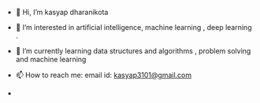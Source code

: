 - 👋 Hi, I’m kasyap dharanikota
- 👀 I’m interested in artificial intelligence, machine learning , deep learning . 
- 🌱 I’m currently learning data structures and algorithms , problem solving and machine learning 


- 📫 How to reach me: email id: kasyap3101@gmail.com
- 

<!---
kasyap1234/kasyap1234 is a ✨ special ✨ repository because its `README.md` (this file) appears on your GitHub profile.
You can click the Preview link to take a look at your changes.
--->
